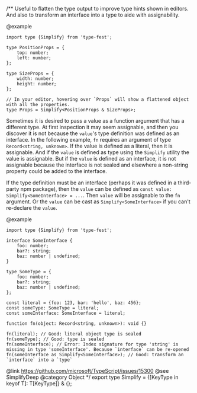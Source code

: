 /\*\*
Useful to flatten the type output to improve type hints shown in editors. And also to transform an interface into a type to aide with assignability.

@example

    import type {Simplify} from 'type-fest';

    type PositionProps = {
        top: number;
        left: number;
    };

    type SizeProps = {
        width: number;
        height: number;
    };

    // In your editor, hovering over `Props` will show a flattened object with all the properties.
    type Props = Simplify<PositionProps & SizeProps>;

Sometimes it is desired to pass a value as a function argument that has a different type. At first inspection it may seem assignable, and then you discover it is not because the `value`'s type definition was defined as an interface. In the following example, `fn` requires an argument of type `Record<string, unknown>`. If the value is defined as a literal, then it is assignable. And if the `value` is defined as type using the `Simplify` utility the value is assignable. But if the `value` is defined as an interface, it is not assignable because the interface is not sealed and elsewhere a non-string property could be added to the interface.

If the type definition must be an interface (perhaps it was defined in a third-party npm package), then the `value` can be defined as `const value: Simplify<SomeInterface> = ...`. Then `value` will be assignable to the `fn` argument. Or the `value` can be cast as `Simplify<SomeInterface>` if you can't re-declare the `value`.

@example

    import type {Simplify} from 'type-fest';

    interface SomeInterface {
        foo: number;
        bar?: string;
        baz: number | undefined;
    }

    type SomeType = {
        foo: number;
        bar?: string;
        baz: number | undefined;
    };

    const literal = {foo: 123, bar: 'hello', baz: 456};
    const someType: SomeType = literal;
    const someInterface: SomeInterface = literal;

    function fn(object: Record<string, unknown>): void {}

    fn(literal); // Good: literal object type is sealed
    fn(someType); // Good: type is sealed
    fn(someInterface); // Error: Index signature for type 'string' is missing in type 'someInterface'. Because `interface` can be re-opened
    fn(someInterface as Simplify<SomeInterface>); // Good: transform an `interface` into a `type`

@link <https://github.com/microsoft/TypeScript/issues/15300>
@see SimplifyDeep
@category Object
\*/
export type Simplify<T> = {\[KeyType in keyof T\]: T\[KeyType\]} & {};
